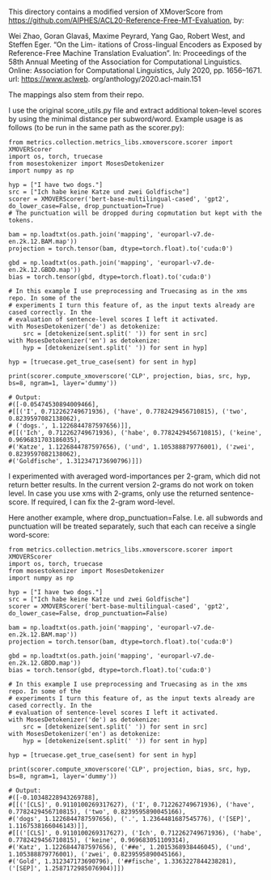 This directory contains a modified version of XMoverScore from 
https://github.com/AIPHES/ACL20-Reference-Free-MT-Evaluation, by:

Wei Zhao, Goran Glavaš, Maxime Peyrard, Yang Gao, Robert West, and Steffen Eger. “On the Lim-
itations of Cross-lingual Encoders as Exposed by Reference-Free Machine Translation Evaluation”.
In: Proceedings of the 58th Annual Meeting of the Association for Computational Linguistics. Online:
Association for Computational Linguistics, July 2020, pp. 1656–1671. url: https://www.aclweb.
org/anthology/2020.acl-main.151

The mappings also stem from their repo.

I use the original score_utils.py file and extract additional token-level scores
by using the minimal distance per subword/word. Example usage is as follows (to be run in the 
same path as the scorer.py):
```
from metrics.collection.metrics_libs.xmoverscore.scorer import XMOVERScorer
import os, torch, truecase
from mosestokenizer import MosesDetokenizer
import numpy as np

hyp = ["I have two dogs."]
src = ["Ich habe keine Katze und zwei Goldfische"]
scorer = XMOVERScorer('bert-base-multilingual-cased', 'gpt2', do_lower_case=False, drop_punctuation=True)
# The punctuation will be dropped during copmutation but kept with the tokens.

bam = np.loadtxt(os.path.join('mapping', 'europarl-v7.de-en.2k.12.BAM.map'))
projection = torch.tensor(bam, dtype=torch.float).to('cuda:0')

gbd = np.loadtxt(os.path.join('mapping', 'europarl-v7.de-en.2k.12.GBDD.map'))
bias = torch.tensor(gbd, dtype=torch.float).to('cuda:0')

# In this example I use preprocessing and Truecasing as in the xms repo. In some of the
# experiments I turn this feature of, as the input texts already are cased correctly. In the 
# evaluation of sentence-level scores I left it activated.
with MosesDetokenizer('de') as detokenize:
    src = [detokenize(sent.split(' ')) for sent in src]
with MosesDetokenizer('en') as detokenize:
    hyp = [detokenize(sent.split(' ')) for sent in hyp]

hyp = [truecase.get_true_case(sent) for sent in hyp]

print(scorer.compute_xmoverscore('CLP', projection, bias, src, hyp, bs=8, ngram=1, layer='dummy'))

# Output:
#([-0.05474530894009466], 
#[[('I', 0.712262749671936), ('have', 0.7782429456710815), ('two', 0.8239597082138062),
# ('dogs.', 1.1226844787597656)]], 
#[[('Ich', 0.712262749671936), ('habe', 0.7782429456710815), ('keine', 0.9696831703186035), 
#('Katze', 1.1226844787597656), ('und', 1.105388879776001), ('zwei', 0.8239597082138062), 
#('Goldfische', 1.312347173690796)]])

```

I experimented with averaged word-importances per 2-gram, which did not return better results. 
In the current version 2-grams do not work on token level. 
In case you use xms with 2-grams, only use the returned sentence-score. If required,
I can fix the 2-gram word-level. 

Here another example, where drop_punctuation=False. I.e. all subwords and punctuation will be treated
separately, such that each can receive a single word-score:
```
from metrics.collection.metrics_libs.xmoverscore.scorer import XMOVERScorer
import os, torch, truecase
from mosestokenizer import MosesDetokenizer
import numpy as np

hyp = ["I have two dogs."]
src = ["Ich habe keine Katze und zwei Goldfische"]
scorer = XMOVERScorer('bert-base-multilingual-cased', 'gpt2', do_lower_case=False, drop_punctuation=False)

bam = np.loadtxt(os.path.join('mapping', 'europarl-v7.de-en.2k.12.BAM.map'))
projection = torch.tensor(bam, dtype=torch.float).to('cuda:0')

gbd = np.loadtxt(os.path.join('mapping', 'europarl-v7.de-en.2k.12.GBDD.map'))
bias = torch.tensor(gbd, dtype=torch.float).to('cuda:0')

# In this example I use preprocessing and Truecasing as in the xms repo. In some of the
# experiments I turn this feature of, as the input texts already are cased correctly. In the 
# evaluation of sentence-level scores I left it activated.
with MosesDetokenizer('de') as detokenize:
    src = [detokenize(sent.split(' ')) for sent in src]
with MosesDetokenizer('en') as detokenize:
    hyp = [detokenize(sent.split(' ')) for sent in hyp]

hyp = [truecase.get_true_case(sent) for sent in hyp]

print(scorer.compute_xmoverscore('CLP', projection, bias, src, hyp, bs=8, ngram=1, layer='dummy'))

# Output:
#([-0.10348228943269788], 
#[[('[CLS]', 0.9110100269317627), ('I', 0.712262749671936), ('have', 0.7782429456710815), ('two', 0.8239595890045166), 
#('dogs', 1.1226844787597656), ('.', 1.2364481687545776), ('[SEP]', 1.1167538166046143)]], 
#[[('[CLS]', 0.9110100269317627), ('Ich', 0.712262749671936), ('habe', 0.7782429456710815), ('keine', 0.969683051109314), 
#('Katz', 1.1226844787597656), ('##e', 1.2015368938446045), ('und', 1.105388879776001), ('zwei', 0.8239595890045166), 
#('Gold', 1.312347173690796), ('##fische', 1.3363227844238281), ('[SEP]', 1.2587172985076904)]])

```